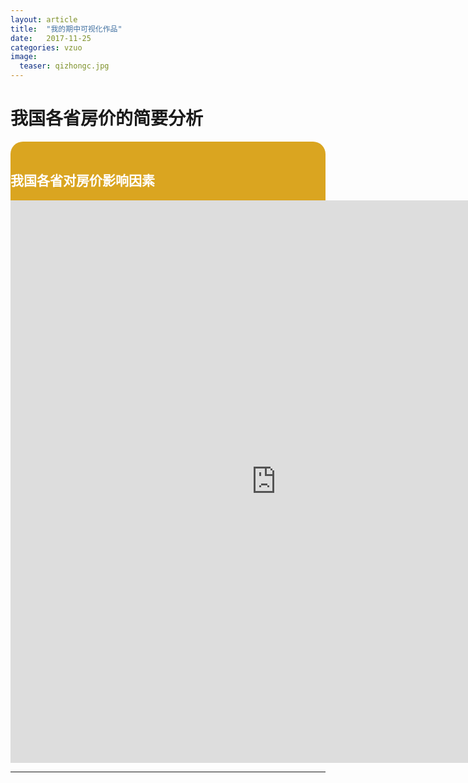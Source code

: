 ```yaml
---
layout: article
title:  "我的期中可视化作品"
date:   2017-11-25
categories: vzuo
image:
  teaser: qizhongc.jpg
---
```



# 我国各省房价的简要分析

<div class="col-md-8" markdown="1">
<div style="background: #DAA520; color:white;border-radius:20px">
    <h2>我国各省对房价影响因素</h2>
<iframe 
src="https://public.tableau.com/views/GDPHP/1_1?:embed=y&:display_count=yes/sheet4?:embed=y&:display_count=yes&publish=yes/Dashboard1?:showVizHome=no&:embed=truehttps://public.tableau.com/shared/DJPSG6CX9?:display_count=yes" width="850px" height="900px" frameborder="0">
</iframe>



</div>
</div>


---
